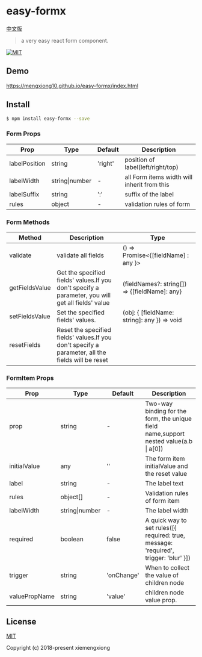 # easy-formx

[中文版](https://github.com/mengxiong10/easy-formx/blob/master/README.zh-CN.md)

> a very easy react form component.

<a href="LICENSE">
  <img src="https://img.shields.io/badge/License-MIT-yellow.svg" alt="MIT">
</a>

## Demo

<https://mengxiong10.github.io/easy-formx/index.html>

## Install

```bash
$ npm install easy-formx --save
```

### Form Props

| Prop          | Type           | Default | Description                                 |
| ------------- | -------------- | ------- | ------------------------------------------- |
| labelPosition | string         | 'right' | position of label(left/right/top)           |
| labelWidth    | string\|number | -       | all Form items width will inherit from this |
| labelSuffix   | string         | ':'     | suffix of the label                         |
| rules         | object         | -       | validation rules of form                    |

### Form Methods

<!-- prettier-ignore-start -->

| Method   | Description         | Type                                  |
| -------- | ------------------- | ------------------------------------- |
| validate | validate all fields | () => Promise<{\[fieldName\] : any }> |
| getFieldsValue | Get the specified fields' values.If you don't specify a parameter, you will get all fields' value | (fieldNames?: string[]) => {\[fieldName\]: any}|
| setFieldsValue | Set the specified fields' values. | (obj: { [fieldName: string]: any }) => void |
| resetFields | Reset the specified fields' values.If you don't specify a parameter, all the fields will be reset |

<!-- prettier-ignore-end -->

### FormItem Props

| Prop          | Type           | Default    | Description                                                                             |
| ------------- | -------------- | ---------- | --------------------------------------------------------------------------------------- |
| prop          | string         | -          | Two-way binding for the form, the unique field name,support nested value(a.b \| a\[0\]) |
| initialValue  | any            | ''         | The form item initialValue and the reset value                                          |
| label         | string         | -          | The label text                                                                          |
| rules         | object[]       | -          | Validation rules of form item                                                           |
| labelWidth    | string\|number | -          | The label width                                                                         |
| required      | boolean        | false      | A quick way to set rules([{ required: true, message: 'required', trigger: 'blur' }])    |
| trigger       | string         | 'onChange' | When to collect the value of children node                                              |
| valuePropName | string         | 'value'    | children node value prop.                                                               |

## License

[MIT](https://github.com/mengxiong10/easy-formx/blob/master/LICENSE)

Copyright (c) 2018-present xiemengxiong
